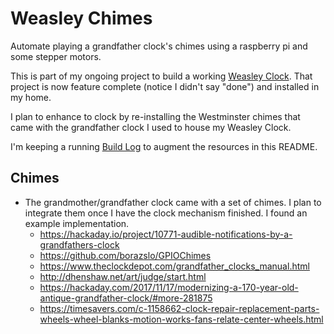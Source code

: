 # Weasley Chimes

Automate playing a grandfather clock's chimes using a raspberry pi and
some stepper motors.

This is part of my ongoing project to build a working [Weasley
Clock](https://github.com/randomstring/WeasleyClock). That project is
now feature complete (notice I didn't say "done") and installed in my
home. 

I plan to enhance to clock by re-installing the Westminster chimes
that came with the grandfather clock I used to house my Weasley Clock.

I'm keeping a running [Build Log](./BuildLog.md) to augment the
resources in this README.

## Chimes

- The grandmother/grandfather clock came with a set of chimes. I plan
  to integrate them once I have the clock mechanism finished. I found
  an example implementation.
   - https://hackaday.io/project/10771-audible-notifications-by-a-grandfathers-clock
   - https://github.com/borazslo/GPIOChimes
   - https://www.theclockdepot.com/grandfather_clocks_manual.html
   - http://dhenshaw.net/art/judge/start.html
   - https://hackaday.com/2017/11/17/modernizing-a-170-year-old-antique-grandfather-clock/#more-281875
   - https://timesavers.com/c-1158662-clock-repair-replacement-parts-wheels-wheel-blanks-motion-works-fans-relate-center-wheels.html
   

